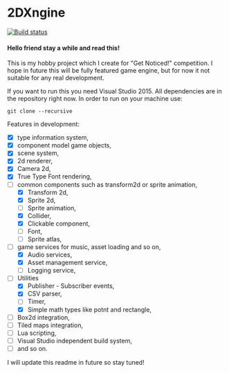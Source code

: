 # 2DXngine
[![Build status](https://ci.appveyor.com/api/projects/status/us5jdp2343ygjuel?svg=true)](https://ci.appveyor.com/project/Harunx9/2dxngine)
#### Hello friend stay a while and read this!

This is my hobby project which I create for "Get Noticed!" competition. I hope in future this will be fully featured game engine, but for now it not suitable for any real development. 

If you want to run this you need Visual Studio 2015. All dependencies are in the repository right now. In order to run on your machine use:

```
git clone --recursive
```

Features in development:

- [x] type information system,
- [x] component model game objects,
- [x] scene system,
- [x] 2d renderer,
- [x] Camera 2d,
- [x] True Type Font rendering,
- [ ] common components such as transform2d or sprite animation,
  - [x] Transform 2d,
  - [x] Sprite 2d,
  - [ ] Sprite animation,
  - [x] Collider,
  - [x] Clickable component,
  - [ ] Font,
  - [ ] Sprite atlas,
- [ ] game services for music, asset loading and so on,
  - [x] Audio services,
  - [x] Asset management service,
  - [ ] Logging service,
- [ ] Utilities
  - [x] Publisher - Subscriber events,
  - [x] CSV parser,
  - [ ] Timer,
  - [x] Simple math types like potnt and rectangle,
- [ ] Box2d integration,
- [ ] Tiled maps integration,
- [ ] Lua scripting,
- [ ] Visual Studio independent build system,
- [ ] and so on.

I will update this readme in future so stay tuned!
